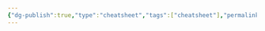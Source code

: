```yaml
---
{"dg-publish":true,"type":"cheatsheet","tags":["cheatsheet"],"permalink":"/cheatsheets/vs-code/","dgPassFrontmatter":true,"noteIcon":"","created":"","updated":""}
---
```


